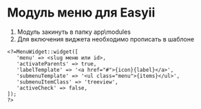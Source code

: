 # Модуль меню для Easyii

 1. Модуль закинуть в папку app\modules
 2. Для включения виджета необходимо прописать в шаблоне 
 
 ```
 <?=MenuWidget::widget([
    'menu' => <slug меню или id>,
    'activateParents' => true,
    'labelTemplate' => '<a href="#">{icon}{label}</a>',
    'submenuTemplate' => '<ul class="menu">{items}</ul>',
    'submenuItemClass' => 'treeview',
    'activeCheck' => false,
]);
?>
```
